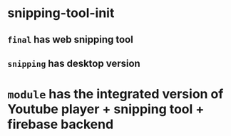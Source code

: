 # snipping-tool-init

## `final` has web snipping tool
##  `snipping` has desktop version

# `module` has the integrated version of Youtube player + snipping tool + firebase backend
